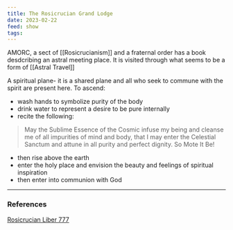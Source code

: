 ```yaml
---
title: The Rosicrucian Grand Lodge
date: 2023-02-22
feed: show
tags:
---
```


AMORC, a sect of [[Rosicrucianism]] and a fraternal order has a book desdcribing an astral meeting place. It is visited through what seems to be a form of [[Astral Travel]]

A spiritual plane- it is a shared plane and all who seek to commune with the spirit are present here. To ascend:

-   wash hands to symbolize purity of the body
-   drink water to represent a desire to be pure internally
-   recite the following:

> May the Sublime Essence of the Cosmic infuse my being and cleanse me of all impurities of mind and body, that I may enter the Celestial Sanctum and attune in all purity and perfect dignity. So Mote It Be!

-   then rise above the earth
-   enter the holy place and envision the beauty and feelings of spiritual inspiration
-   then enter into communion with God

___
### References
 [Rosicrucian Liber 777]([https://www.rosicrucian.org/downloads/Liber_777_1011.pdf](https://www.rosicrucian.org/downloads/Liber_777_1011.pdf))